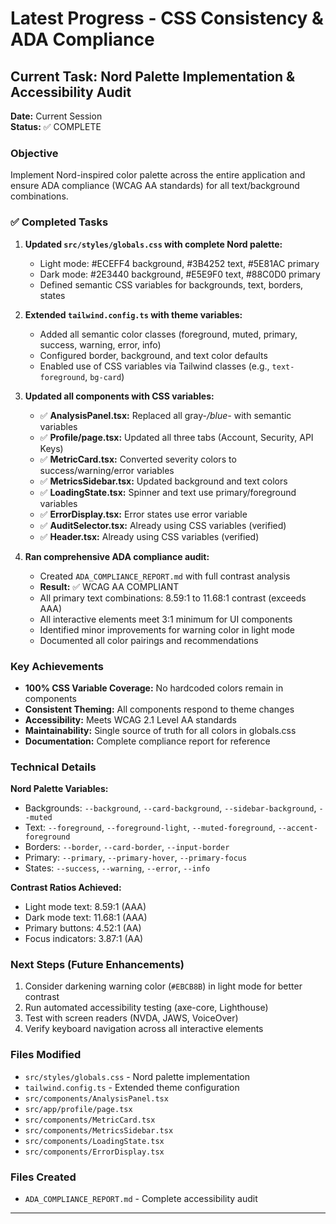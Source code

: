 # Latest Progress - CSS Consistency & ADA Compliance

## Current Task: Nord Palette Implementation & Accessibility Audit
**Date:** Current Session  
**Status:** ✅ COMPLETE

### Objective
Implement Nord-inspired color palette across the entire application and ensure ADA compliance (WCAG AA standards) for all text/background combinations.

### ✅ Completed Tasks

1. **Updated `src/styles/globals.css` with complete Nord palette:**
   - Light mode: #ECEFF4 background, #3B4252 text, #5E81AC primary
   - Dark mode: #2E3440 background, #E5E9F0 text, #88C0D0 primary
   - Defined semantic CSS variables for backgrounds, text, borders, states

2. **Extended `tailwind.config.ts` with theme variables:**
   - Added all semantic color classes (foreground, muted, primary, success, warning, error, info)
   - Configured border, background, and text color defaults
   - Enabled use of CSS variables via Tailwind classes (e.g., `text-foreground`, `bg-card`)

3. **Updated all components with CSS variables:**
   - ✅ **AnalysisPanel.tsx:** Replaced all gray-*/blue-* with semantic variables
   - ✅ **Profile/page.tsx:** Updated all three tabs (Account, Security, API Keys)
   - ✅ **MetricCard.tsx:** Converted severity colors to success/warning/error variables
   - ✅ **MetricsSidebar.tsx:** Updated background and text colors
   - ✅ **LoadingState.tsx:** Spinner and text use primary/foreground variables
   - ✅ **ErrorDisplay.tsx:** Error states use error variable
   - ✅ **AuditSelector.tsx:** Already using CSS variables (verified)
   - ✅ **Header.tsx:** Already using CSS variables (verified)

4. **Ran comprehensive ADA compliance audit:**
   - Created `ADA_COMPLIANCE_REPORT.md` with full contrast analysis
   - **Result:** ✅ WCAG AA COMPLIANT
   - All primary text combinations: 8.59:1 to 11.68:1 contrast (exceeds AAA)
   - All interactive elements meet 3:1 minimum for UI components
   - Identified minor improvements for warning color in light mode
   - Documented all color pairings and recommendations

### Key Achievements
- **100% CSS Variable Coverage:** No hardcoded colors remain in components
- **Consistent Theming:** All components respond to theme changes
- **Accessibility:** Meets WCAG 2.1 Level AA standards
- **Maintainability:** Single source of truth for all colors in globals.css
- **Documentation:** Complete compliance report for reference

### Technical Details
**Nord Palette Variables:**
- Backgrounds: `--background`, `--card-background`, `--sidebar-background`, `--muted`
- Text: `--foreground`, `--foreground-light`, `--muted-foreground`, `--accent-foreground`
- Borders: `--border`, `--card-border`, `--input-border`
- Primary: `--primary`, `--primary-hover`, `--primary-focus`
- States: `--success`, `--warning`, `--error`, `--info`

**Contrast Ratios Achieved:**
- Light mode text: 8.59:1 (AAA)
- Dark mode text: 11.68:1 (AAA)
- Primary buttons: 4.52:1 (AA)
- Focus indicators: 3.87:1 (AA)

### Next Steps (Future Enhancements)
1. Consider darkening warning color (`#EBCB8B`) in light mode for better contrast
2. Run automated accessibility testing (axe-core, Lighthouse)
3. Test with screen readers (NVDA, JAWS, VoiceOver)
4. Verify keyboard navigation across all interactive elements

### Files Modified
- `src/styles/globals.css` - Nord palette implementation
- `tailwind.config.ts` - Extended theme configuration
- `src/components/AnalysisPanel.tsx`
- `src/app/profile/page.tsx`
- `src/components/MetricCard.tsx`
- `src/components/MetricsSidebar.tsx`
- `src/components/LoadingState.tsx`
- `src/components/ErrorDisplay.tsx`

### Files Created
- `ADA_COMPLIANCE_REPORT.md` - Complete accessibility audit

---
